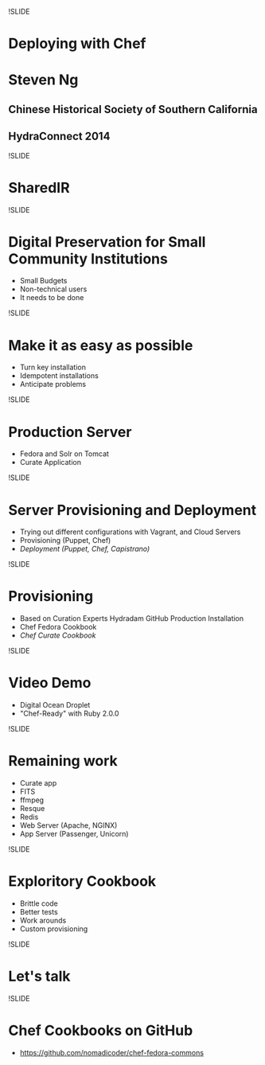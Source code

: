 !SLIDE 
# Deploying with Chef #

# Steven Ng #
## Chinese Historical Society of Southern California ##
## HydraConnect 2014 ##

!SLIDE

# SharedIR #

!SLIDE

# Digital Preservation for Small Community Institutions #

* Small Budgets
* Non-technical users
* It needs to be done

!SLIDE

# Make it as easy as possible #

* Turn key installation
* Idempotent installations
* Anticipate problems

!SLIDE

# Production Server

* Fedora and Solr on Tomcat
* Curate Application

!SLIDE

# Server Provisioning and Deployment #

* Trying out different configurations with Vagrant, and Cloud Servers
* Provisioning (Puppet, Chef)
* *Deployment (Puppet, Chef, Capistrano)*

!SLIDE

# Provisioning

* Based on Curation Experts Hydradam GitHub Production Installation
* Chef Fedora Cookbook
* *Chef Curate Cookbook*

!SLIDE

# Video Demo

* Digital Ocean Droplet
* "Chef-Ready" with Ruby 2.0.0

!SLIDE

# Remaining work

* Curate app
* FITS
* ffmpeg
* Resque
* Redis
* Web Server (Apache, NGINX)
* App Server (Passenger, Unicorn)

!SLIDE

# Exploritory Cookbook

* Brittle code 
* Better tests
* Work arounds
* Custom provisioning

!SLIDE

# Let's talk

!SLIDE

# Chef Cookbooks on GitHub

* https://github.com/nomadicoder/chef-fedora-commons

